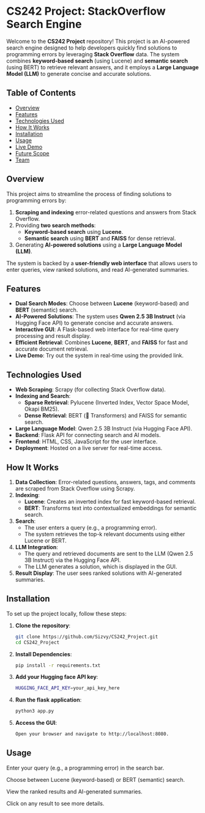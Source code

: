 # CS242 Project: StackOverflow Search Engine

Welcome to the **CS242 Project** repository! This project is an AI-powered search engine designed to help developers quickly find solutions to programming errors by leveraging **Stack Overflow** data. The system combines **keyword-based search** (using Lucene) and **semantic search** (using BERT) to retrieve relevant answers, and it employs a **Large Language Model (LLM)** to generate concise and accurate solutions.

## Table of Contents
- [Overview](#overview)
- [Features](#features)
- [Technologies Used](#technologies-used)
- [How It Works](#how-it-works)
- [Installation](#installation)
- [Usage](#usage)
- [Live Demo](#live-demo)
- [Future Scope](#future-scope)
- [Team](#team)

## Overview
This project aims to streamline the process of finding solutions to programming errors by:
1. **Scraping and indexing** error-related questions and answers from Stack Overflow.
2. Providing **two search methods**:
   - **Keyword-based search** using **Lucene**.
   - **Semantic search** using **BERT** and **FAISS** for dense retrieval.
3. Generating **AI-powered solutions** using a **Large Language Model (LLM)**.

The system is backed by a **user-friendly web interface** that allows users to enter queries, view ranked solutions, and read AI-generated summaries.

## Features
- **Dual Search Modes**: Choose between **Lucene** (keyword-based) and **BERT** (semantic) search.
- **AI-Powered Solutions**: The system uses **Qwen 2.5 3B Instruct** (via Hugging Face API) to generate concise and accurate answers.
- **Interactive GUI**: A Flask-based web interface for real-time query processing and result display.
- **Efficient Retrieval**: Combines **Lucene**, **BERT**, and **FAISS** for fast and accurate document retrieval.
- **Live Demo**: Try out the system in real-time using the provided link.

## Technologies Used
- **Web Scraping**: Scrapy (for collecting Stack Overflow data).
- **Indexing and Search**:
  - **Sparse Retrieval**: Pylucene (Inverted Index, Vector Space Model, Okapi BM25).
  - **Dense Retrieval**: BERT (🤗 Transformers) and FAISS for semantic search.
- **Large Language Model**: Qwen 2.5 3B Instruct (via Hugging Face API).
- **Backend**: Flask API for connecting search and AI models.
- **Frontend**: HTML, CSS, JavaScript for the user interface.
- **Deployment**: Hosted on a live server for real-time access.

## How It Works
1. **Data Collection**: Error-related questions, answers, tags, and comments are scraped from Stack Overflow using Scrapy.
2. **Indexing**:
   - **Lucene**: Creates an inverted index for fast keyword-based retrieval.
   - **BERT**: Transforms text into contextualized embeddings for semantic search.
3. **Search**:
   - The user enters a query (e.g., a programming error).
   - The system retrieves the top-k relevant documents using either Lucene or BERT.
4. **LLM Integration**:
   - The query and retrieved documents are sent to the LLM (Qwen 2.5 3B Instruct) via the Hugging Face API.
   - The LLM generates a solution, which is displayed in the GUI.
5. **Result Display**: The user sees ranked solutions with AI-generated summaries.

## Installation
To set up the project locally, follow these steps:

1. **Clone the repository**:
   ```bash
   git clone https://github.com/Sizvy/CS242_Project.git
   cd CS242_Project
2. **Install Dependencies**:
   ```bash
   pip install -r requirements.txt
3. **Add your Hugging face API key**:
   ```bash
   HUGGING_FACE_API_KEY=your_api_key_here
4. **Run the flask application**:
   ```bash
   python3 app.py
5. **Access the GUI**:
   ```bash
   Open your browser and navigate to http://localhost:8080.
## Usage
Enter your query (e.g., a programming error) in the search bar.

Choose between Lucene (keyword-based) or BERT (semantic) search.

View the ranked results and AI-generated summaries.

Click on any result to see more details.
   
